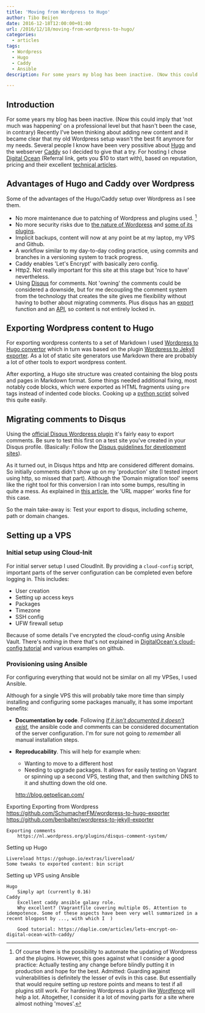 ```yaml
---
title: 'Moving from Wordpress to Hugo'
author: Tibo Beijen
date: 2016-12-18T12:00:00+01:00
url: /2016/12/18/moving-from-wordpress-to-hugo/
categories:
  - articles
tags:
  - Wordpress
  - Hugo
  - Caddy
  - Ansible
description: For some years my blog has been inactive. (Now this could imply that 'not much was happening' on a professional level but that hasn't been the case, in contrary) Recently I've been thinking about adding new content and it became clear that my old Wordpress setup wasn't the best fit anymore for my needs. Several people I know have been very possitive about Hugo and the webserver Caddy so I decided to give that a try.

---
```

## Introduction

For some years my blog has been inactive. (Now this could imply that 'not much was happening' on a professional level but that hasn't been the case, in contrary) Recently I've been thinking about adding new content and it became clear that my old Wordpress setup wasn't the best fit anymore for my needs. Several people I know have been very possitive about [Hugo][1] and the webserver [Caddy][2] so I decided to give that a try. For hosting I chose [Digital Ocean](https://m.do.co/c/a6a97fed1069) (Referral link, gets you $10 to start with), based on reputation, pricing and their excellent [technical articles](https://www.digitalocean.com/community/tutorials).

## Advantages of Hugo and Caddy over Wordpress

Some of the advantages of the Hugo/Caddy setup over Wordpress as I see them. 

* No more maintenance due to patching of Wordpress and plugins used. [^footnote]
* No more security risks due to [the nature of Wordpress][6] and [some of its plugins][7].
* Implicit backups, content will now at any point be at my laptop, my VPS and Github.
* A workflow similar to my day-to-day coding practice, using commits and branches in a versioning system to track progress.
* Caddy enables 'Let's Encrypt' with basically zero config.
* Http2. Not really important for this site at this stage but 'nice to have' nevertheless.
* Using [Disqus][3] for comments. Not 'owning' the comments could be considered a downside, but for me decoupling the comment system from the technology that creates the site gives me flexibility without having to bother about migrating comments. Plus disqus has an [export][4] function and an [API][5], so content is not entirely locked in.

## Exporting Wordpress content to Hugo 

For exporting wordpress contents to a set of Markdown I used [Wordpress to Hugo convertor][8] which in turn was based on the plugin [Wordpress to Jekyll exporter][9]. As a lot of static site generators use Markdown there are probably a lot of other tools to export wordpress content.

After exporting, a Hugo site structure was created containing the blog posts and pages in Markdown format. Some things needed additional fixing, most notably code blocks, which were exported as HTML fragments using `pre` tags instead of indented code blocks. Cooking up a [python script](https://github.com/TBeijen/tbnl-hugo/blob/master/bin/process_post.py) solved this quite easily.

## Migrating comments to Disqus

Using the [official Disqus Wordpress plugin](https://nl.wordpress.org/plugins/disqus-comment-system/) it's fairly easy to export comments. Be sure to test this first on a test site you've created in your Disqus profile. (Basically: Follow the [Disqus guidelines for development sites](https://help.disqus.com/customer/portal/articles/1053796-best-practices-for-staging-development-and-preview-sites)).

As it turned out, in Disqus https and http are considered different domains. So initially comments didn't show up on my 'production' site (I tested import using http, so missed that part). Although the 'Domain migration tool' seems like the right tool for this conversion I ran into some bumps, resulting in quite a mess. As explained in [this article](https://woorkup.com/migrate-disqus-comments-https/), the 'URL mapper' works fine for this case.

So the main take-away is: Test your export to disqus, including scheme, path or domain changes. 

## Setting up a VPS

### Initial setup using Cloud-Init

For initial server setup I used CloudInit. By providing a ``cloud-config`` script, important parts of the server configuration can be completed even before logging in. This includes:

* User creation
* Setting up access keys
* Packages
* Timezone
* SSH config
* UFW firewall setup

Because of some details I've encrypted the cloud-config using Ansible Vault. There's nothing in there that's not explained in [DigitalOcean's cloud-config tutorial](https://www.digitalocean.com/community/tutorials/how-to-use-cloud-config-for-your-initial-server-setup) and various examples on github.

### Provisioning using Ansible

For configuring everything that would not be similar on all my VPSes, I used Ansible. 

Although for a single VPS this will probably take more time than simply installing and configuring some packages manually, it has some important benefits:

* **Documentation by code**. Following [*If it isn't documented it doesn't exist*](https://blog.codinghorror.com/if-it-isnt-documented-it-doesnt-exist/), the ansible code and comments can be considered documentation of the server configuration. I'm for sure not going to *remember* all manual installation steps.
* **Reproducability**. This will help for example when:
    * Wanting to move to a different host
    * Needing to upgrade packages. It allows for easily testing on Vagrant or spinning up a second VPS, testing that, and then switching DNS to it and shutting down the old one.







	http://blog.getpelican.com/

Exporting
	Exporting from Wordpress
		https://github.com/SchumacherFM/wordpress-to-hugo-exporter
		https://github.com/benbalter/wordpress-to-jekyll-exporter

	Exporting comments
		https://nl.wordpress.org/plugins/disqus-comment-system/

Setting up Hugo
	
	Livereload https://gohugo.io/extras/livereload/
	Some tweaks to exported content: bin script

Setting up VPS using Ansible

	Hugo
		Simply apt (currently 0.16)
	Caddy
		Excellent caddy ansible galaxy role.
		Why excellent? (Vagrantfile covering multiple OS. Attention to idempotence. Some of these aspects have been very well summarized in a recent blogpost by ..., with which I  )

		Good tutorial: https://daplie.com/articles/lets-encrypt-on-digital-ocean-with-caddy/

 [^footnote]: Of course there is the possibility to automate the updating of Wordpress and the plugins. However, this goes against what I consider a good practice: Actually testing any change before blindly putting it in production and hope for the best. Admitted: Guarding against vulnerabilities is definitely the lesser of evils in this case. But essentially that would require setting up restore points and means to test if all plugins still work. For hardening Wordpress a plugin like [Wordfence](https://nl.wordpress.org/plugins/wordfence/) will help a lot. Altogether, I consider it a lot of moving parts for a site where almost nothing 'moves'.



 [1]: https://gohugo.io/
 [2]: https://caddyserver.com/
 [3]: https://disqus.com/
 [4]: https://help.disqus.com/customer/portal/articles/472149-comments-export
 [5]: https://disqus.com/api/docs/
 [6]: http://www.openwall.com/lists/oss-security/2016/11/21/3
 [7]: https://blog.ripstech.com/2016/the-state-of-wordpress-security/
 [8]: https://github.com/SchumacherFM/wordpress-to-hugo-exporter
 [9]: https://github.com/benbalter/wordpress-to-jekyll-exporter

